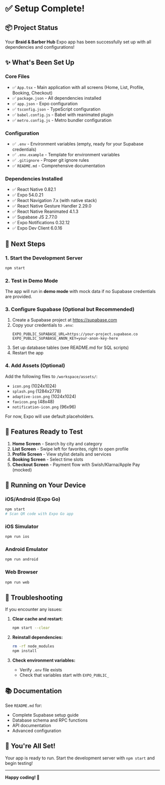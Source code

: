 # ✅ Setup Complete!

## 📦 Project Status

Your **Braid & Barber Hub** Expo app has been successfully set up with all dependencies and configurations!

## ✨ What's Been Set Up

### Core Files
- ✅ `App.tsx` - Main application with all screens (Home, List, Profile, Booking, Checkout)
- ✅ `package.json` - All dependencies installed
- ✅ `app.json` - Expo configuration
- ✅ `tsconfig.json` - TypeScript configuration
- ✅ `babel.config.js` - Babel with reanimated plugin
- ✅ `metro.config.js` - Metro bundler configuration

### Configuration
- ✅ `.env` - Environment variables (empty, ready for your Supabase credentials)
- ✅ `.env.example` - Template for environment variables
- ✅ `.gitignore` - Proper git ignore rules
- ✅ `README.md` - Comprehensive documentation

### Dependencies Installed
- ✅ React Native 0.82.1
- ✅ Expo 54.0.21
- ✅ React Navigation 7.x (with native stack)
- ✅ React Native Gesture Handler 2.29.0
- ✅ React Native Reanimated 4.1.3
- ✅ Supabase JS 2.77.0
- ✅ Expo Notifications 0.32.12
- ✅ Expo Dev Client 6.0.16

## 🚀 Next Steps

### 1. Start the Development Server
```bash
npm start
```

### 2. Test in Demo Mode
The app will run in **demo mode** with mock data if no Supabase credentials are provided.

### 3. Configure Supabase (Optional but Recommended)
1. Create a Supabase project at https://supabase.com
2. Copy your credentials to `.env`:
   ```env
   EXPO_PUBLIC_SUPABASE_URL=https://your-project.supabase.co
   EXPO_PUBLIC_SUPABASE_ANON_KEY=your-anon-key-here
   ```
3. Set up database tables (see README.md for SQL scripts)
4. Restart the app

### 4. Add Assets (Optional)
Add the following files to `/workspace/assets/`:
- `icon.png` (1024x1024)
- `splash.png` (1284x2778)
- `adaptive-icon.png` (1024x1024)
- `favicon.png` (48x48)
- `notification-icon.png` (96x96)

For now, Expo will use default placeholders.

## 🎯 Features Ready to Test

1. **Home Screen** - Search by city and category
2. **List Screen** - Swipe left for favorites, right to open profile
3. **Profile Screen** - View stylist details and services
4. **Booking Screen** - Select time slots
5. **Checkout Screen** - Payment flow with Swish/Klarna/Apple Pay (mocked)

## 📱 Running on Your Device

### iOS/Android (Expo Go)
```bash
npm start
# Scan QR code with Expo Go app
```

### iOS Simulator
```bash
npm run ios
```

### Android Emulator
```bash
npm run android
```

### Web Browser
```bash
npm run web
```

## 🐛 Troubleshooting

If you encounter any issues:

1. **Clear cache and restart:**
   ```bash
   npm start --clear
   ```

2. **Reinstall dependencies:**
   ```bash
   rm -rf node_modules
   npm install
   ```

3. **Check environment variables:**
   - Verify `.env` file exists
   - Check that variables start with `EXPO_PUBLIC_`

## 📚 Documentation

See `README.md` for:
- Complete Supabase setup guide
- Database schema and RPC functions
- API documentation
- Advanced configuration

## 🎉 You're All Set!

Your app is ready to run. Start the development server with `npm start` and begin testing!

---

**Happy coding! 🚀**
